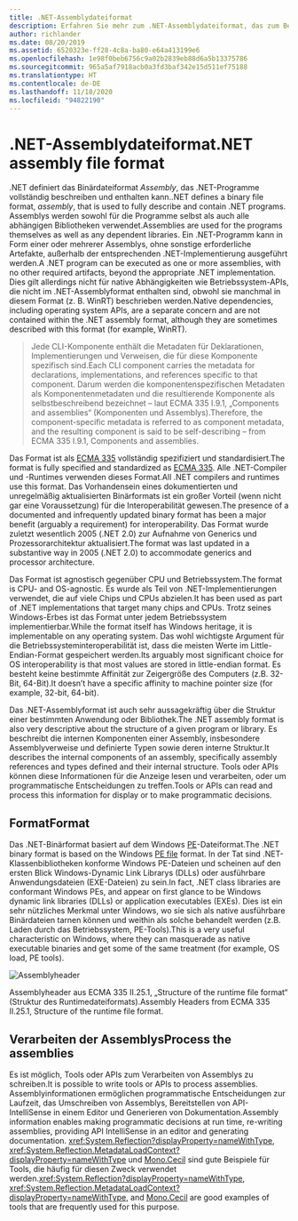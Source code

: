 ```yaml
---
title: .NET-Assemblydateiformat
description: Erfahren Sie mehr zum .NET-Assemblydateiformat, das zum Beschreiben und Enthalten von .NET-Apps und -Bibliotheken verwendet wird.
author: richlander
ms.date: 08/20/2019
ms.assetid: 6520323e-ff28-4c8a-ba80-e64a413199e6
ms.openlocfilehash: 1e98f0beb6756c9a02b2839eb88d6a5b13375786
ms.sourcegitcommit: 965a5af7918acb0a3fd3baf342e15d511ef75188
ms.translationtype: HT
ms.contentlocale: de-DE
ms.lasthandoff: 11/18/2020
ms.locfileid: "94822190"
---
```

# <a name="net-assembly-file-format"></a><span data-ttu-id="1417c-103">.NET-Assemblydateiformat</span><span class="sxs-lookup"><span data-stu-id="1417c-103">.NET assembly file format</span></span>

<span data-ttu-id="1417c-104">.NET definiert das Binärdateiformat *Assembly*, das .NET-Programme vollständig beschreiben und enthalten kann.</span><span class="sxs-lookup"><span data-stu-id="1417c-104">.NET defines a binary file format, *assembly*, that is used to fully describe and contain .NET programs.</span></span> <span data-ttu-id="1417c-105">Assemblys werden sowohl für die Programme selbst als auch alle abhängigen Bibliotheken verwendet.</span><span class="sxs-lookup"><span data-stu-id="1417c-105">Assemblies are used for the programs themselves as well as any dependent libraries.</span></span> <span data-ttu-id="1417c-106">Ein .NET-Programm kann in Form einer oder mehrerer Assemblys, ohne sonstige erforderliche Artefakte, außerhalb der entsprechenden .NET-Implementierung ausgeführt werden.</span><span class="sxs-lookup"><span data-stu-id="1417c-106">A .NET program can be executed as one or more assemblies, with no other required artifacts, beyond the appropriate .NET implementation.</span></span> <span data-ttu-id="1417c-107">Dies gilt allerdings nicht für native Abhängigkeiten wie Betriebssystem-APIs, die nicht im .NET-Assemblyformat enthalten sind, obwohl sie manchmal in diesem Format (z. B. WinRT) beschrieben werden.</span><span class="sxs-lookup"><span data-stu-id="1417c-107">Native dependencies, including operating system APIs, are a separate concern and are not contained within the .NET assembly format, although they are sometimes described with this format (for example, WinRT).</span></span>

> <span data-ttu-id="1417c-108">Jede CLI-Komponente enthält die Metadaten für Deklarationen, Implementierungen und Verweisen, die für diese Komponente spezifisch sind.</span><span class="sxs-lookup"><span data-stu-id="1417c-108">Each CLI component carries the metadata for declarations, implementations, and references specific to that component.</span></span> <span data-ttu-id="1417c-109">Darum werden die komponentenspezifischen Metadaten als Komponentenmetadaten und die resultierende Komponente als selbstbeschreibend bezeichnet – laut ECMA 335 I.9.1, „Components and assemblies“ (Komponenten und Assemblys).</span><span class="sxs-lookup"><span data-stu-id="1417c-109">Therefore, the component-specific metadata is referred to as component metadata, and the resulting component is said to be self-describing – from ECMA 335 I.9.1, Components and assemblies.</span></span>

<span data-ttu-id="1417c-110">Das Format ist als [ECMA 335](https://www.ecma-international.org/publications/standards/Ecma-335.htm) vollständig spezifiziert und standardisiert.</span><span class="sxs-lookup"><span data-stu-id="1417c-110">The format is fully specified and standardized as [ECMA 335](https://www.ecma-international.org/publications/standards/Ecma-335.htm).</span></span> <span data-ttu-id="1417c-111">Alle .NET-Compiler und -Runtimes verwenden dieses Format.</span><span class="sxs-lookup"><span data-stu-id="1417c-111">All .NET compilers and runtimes use this format.</span></span> <span data-ttu-id="1417c-112">Das Vorhandensein eines dokumentierten und unregelmäßig aktualisierten Binärformats ist ein großer Vorteil (wenn nicht gar eine Voraussetzung) für die Interoperabilität gewesen.</span><span class="sxs-lookup"><span data-stu-id="1417c-112">The presence of a documented and infrequently updated binary format has been a major benefit (arguably a requirement) for interoperability.</span></span> <span data-ttu-id="1417c-113">Das Format wurde zuletzt wesentlich 2005 (.NET 2.0) zur Aufnahme von Generics und Prozessorarchitektur aktualisiert.</span><span class="sxs-lookup"><span data-stu-id="1417c-113">The format was last updated in a substantive way in 2005 (.NET 2.0) to accommodate generics and processor architecture.</span></span>

<span data-ttu-id="1417c-114">Das Format ist agnostisch gegenüber CPU und Betriebssystem.</span><span class="sxs-lookup"><span data-stu-id="1417c-114">The format is CPU- and OS-agnostic.</span></span> <span data-ttu-id="1417c-115">Es wurde als Teil von .NET-Implementierungen verwendet, die auf viele Chips und CPUs abzielen.</span><span class="sxs-lookup"><span data-stu-id="1417c-115">It has been used as part of .NET implementations that target many chips and CPUs.</span></span> <span data-ttu-id="1417c-116">Trotz seines Windows-Erbes ist das Format unter jedem Betriebssystem implementierbar.</span><span class="sxs-lookup"><span data-stu-id="1417c-116">While the format itself has Windows heritage, it is implementable on any operating system.</span></span> <span data-ttu-id="1417c-117">Das wohl wichtigste Argument für die Betriebssysteminteroperabilität ist, dass die meisten Werte im Little-Endian-Format gespeichert werden.</span><span class="sxs-lookup"><span data-stu-id="1417c-117">Its arguably most significant choice for OS interoperability is that most values are stored in little-endian format.</span></span> <span data-ttu-id="1417c-118">Es besteht keine bestimmte Affinität zur Zeigergröße des Computers (z.B. 32-Bit, 64-Bit).</span><span class="sxs-lookup"><span data-stu-id="1417c-118">It doesn’t have a specific affinity to machine pointer size (for example, 32-bit, 64-bit).</span></span>

<span data-ttu-id="1417c-119">Das .NET-Assemblyformat ist auch sehr aussagekräftig über die Struktur einer bestimmten Anwendung oder Bibliothek.</span><span class="sxs-lookup"><span data-stu-id="1417c-119">The .NET assembly format is also very descriptive about the structure of a given program or library.</span></span> <span data-ttu-id="1417c-120">Es beschreibt die internen Komponenten einer Assembly, insbesondere Assemblyverweise und definierte Typen sowie deren interne Struktur.</span><span class="sxs-lookup"><span data-stu-id="1417c-120">It describes the internal components of an assembly, specifically assembly references and types defined and their internal structure.</span></span> <span data-ttu-id="1417c-121">Tools oder APIs können diese Informationen für die Anzeige lesen und verarbeiten, oder um programmatische Entscheidungen zu treffen.</span><span class="sxs-lookup"><span data-stu-id="1417c-121">Tools or APIs can read and process this information for display or to make programmatic decisions.</span></span>

## <a name="format"></a><span data-ttu-id="1417c-122">Format</span><span class="sxs-lookup"><span data-stu-id="1417c-122">Format</span></span>

<span data-ttu-id="1417c-123">Das .NET-Binärformat basiert auf dem Windows [PE](https://en.wikipedia.org/wiki/Portable_Executable)-Dateiformat.</span><span class="sxs-lookup"><span data-stu-id="1417c-123">The .NET binary format is based on the Windows [PE file](https://en.wikipedia.org/wiki/Portable_Executable) format.</span></span> <span data-ttu-id="1417c-124">In der Tat sind .NET-Klassenbibliotheken konforme Windows PE-Dateien und scheinen auf den ersten Blick Windows-Dynamic Link Librarys (DLLs) oder ausführbare Anwendungsdateien (EXE-Dateien) zu sein.</span><span class="sxs-lookup"><span data-stu-id="1417c-124">In fact, .NET class libraries are conformant Windows PEs, and appear on first glance to be Windows dynamic link libraries (DLLs) or application executables (EXEs).</span></span> <span data-ttu-id="1417c-125">Dies ist ein sehr nützliches Merkmal unter Windows, wo sie sich als native ausführbare Binärdateien tarnen können und weithin als solche behandelt werden (z.B. Laden durch das Betriebssystem, PE-Tools).</span><span class="sxs-lookup"><span data-stu-id="1417c-125">This is a very useful characteristic on Windows, where they can masquerade as native executable binaries and get some of the same treatment (for example, OS load, PE tools).</span></span>

![Assemblyheader](../media/assembly-format/assembly-headers.png)

<span data-ttu-id="1417c-127">Assemblyheader aus ECMA 335 II.25.1, „Structure of the runtime file format“ (Struktur des Runtimedateiformats).</span><span class="sxs-lookup"><span data-stu-id="1417c-127">Assembly Headers from ECMA 335 II.25.1, Structure of the runtime file format.</span></span>

## <a name="process-the-assemblies"></a><span data-ttu-id="1417c-128">Verarbeiten der Assemblys</span><span class="sxs-lookup"><span data-stu-id="1417c-128">Process the assemblies</span></span>

<span data-ttu-id="1417c-129">Es ist möglich, Tools oder APIs zum Verarbeiten von Assemblys zu schreiben.</span><span class="sxs-lookup"><span data-stu-id="1417c-129">It is possible to write tools or APIs to process assemblies.</span></span> <span data-ttu-id="1417c-130">Assemblyinformationen ermöglichen programmatische Entscheidungen zur Laufzeit, das Umschreiben von Assemblys, Bereitstellen von API-IntelliSense in einem Editor und Generieren von Dokumentation.</span><span class="sxs-lookup"><span data-stu-id="1417c-130">Assembly information enables making programmatic decisions at run time, re-writing assemblies, providing API IntelliSense in an editor and generating documentation.</span></span> <span data-ttu-id="1417c-131"><xref:System.Reflection?displayProperty=nameWithType>, <xref:System.Reflection.MetadataLoadContext?displayProperty=nameWithType> und [Mono.Cecil](https://www.mono-project.com/docs/tools+libraries/libraries/Mono.Cecil/) sind gute Beispiele für Tools, die häufig für diesen Zweck verwendet werden.</span><span class="sxs-lookup"><span data-stu-id="1417c-131"><xref:System.Reflection?displayProperty=nameWithType>, <xref:System.Reflection.MetadataLoadContext?displayProperty=nameWithType>, and [Mono.Cecil](https://www.mono-project.com/docs/tools+libraries/libraries/Mono.Cecil/) are good examples of tools that are frequently used for this purpose.</span></span>
